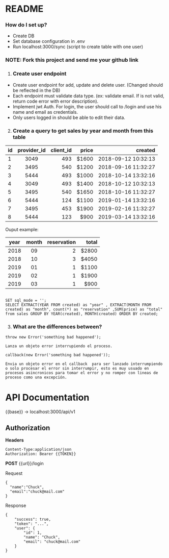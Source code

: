# README #

### How do I set up? ###

* Create DB
* Set database configuration in .env
* Run localhost:3000/sync (script to create table with one user)

### NOTE: Fork this project and send me your github link ###

1) ### Create user endpoint ###

* Create user endpoint for add, update and delete user. (Changed should be reflected in the DB)
* Each endpoint must validate data type. (ex: validate email. If is not valid, return code error with error description).
* Implement jwt Auth. For login, the user should call to /login and use his name and email as credentials.
* Only users logged in should be able to edit their data.

2) ### Create a query to get sales by year and month from this table ###

| id  | provider_id | client_id  | price | created             |
| --- |:-----------:| ----------:| -----:| -------------------:|
|  1  | 3049        |   493      | $1600 | 2018-09-12 10:32:13 |
|  2  | 3495        |   540      | $1200 | 2018-09-16 11:32:27 |
|  3  | 5444        |   493      | $1000 | 2018-10-14 13:32:16 |
|  4  | 3049        |   493      | $1400 | 2018-10-12 10:32:13 |
|  5  | 3495        |   540      | $1650 | 2018-10-16 11:32:27 |
|  6  | 5444        |   124      | $1100 | 2019-01-14 13:32:16 |
|  7  | 3495        |   453      | $1900 | 2019-02-16 11:32:27 |
|  8  | 5444        |   123      | $900  | 2019-03-14 13:32:16 |


Ouput example:

| year | month | reservation | total |
| ---  |:-----:| -----------:| -----:|
| 2018 |  09   |   2         | $2800 |
| 2018 |  10   |   3         | $4050 |
| 2019 |  01   |   1         | $1100 |
| 2019 |  02   |   1         | $1900 |
| 2019 |  03   |   1         | $900  |

```mysql

SET sql_mode = '';
SELECT EXTRACT(YEAR FROM created) as "year" , EXTRACT(MONTH FROM created) as "month", count(*) as "reservation" ,SUM(price) as "total" from sales GROUP BY YEAR(created), MONTH(created) ORDER BY created;

```


3) ### What are the differences between? ###

```throw new Error('something bad happened');```
```
Lanza un objeto error interrupiendo el proceso.
```

```callback(new Error('something bad happened'));```

```
Envia un objeto error en el callback  para ser lanzado interrumpiendo o solo procesar el error sin interrumpir, esto es muy usuado en procesos asincronicos para tomar el error y no romper con lineas de proceso como una excepción.
```


# API Documentation


{{base}} -> localhost:3000/api/v1


## Authorization

**Headers**

```
Content-Type:application/json
Authorization: Bearer {{TOKEN}}
```


**POST**  {{url}}/login

Request

```
{
  "name":"Chuck",
  "email":"chuck@mail.com"
}
```

Response 
```
{
    "success": true,
    "token": "...",
    "user": {
        "id": 1,
        "name": "Chuck",
        "email": "chuck@mail.com"
    }
}
```